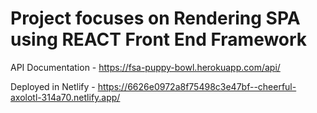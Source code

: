 # Project focuses on Rendering SPA using REACT Front End Framework

API Documentation - https://fsa-puppy-bowl.herokuapp.com/api/

Deployed in Netlify - https://6626e0972a8f75498c3e47bf--cheerful-axolotl-314a70.netlify.app/
